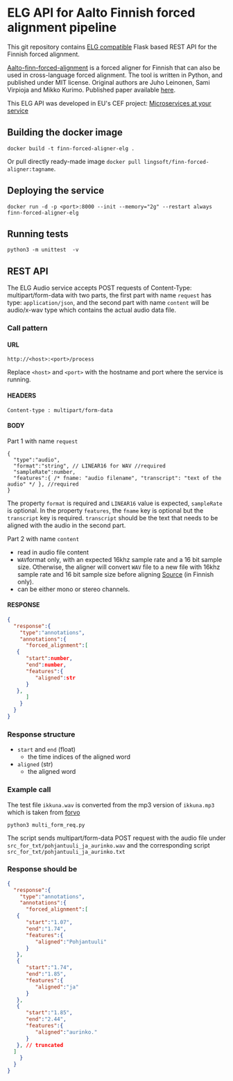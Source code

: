 # ELG API for Aalto Finnish forced alignment pipeline

This git repository contains [ELG compatible](https://european-language-grid.readthedocs.io/en/stable/all/A3_API/LTInternalAPI.html)  Flask based REST API for the Finnish forced alignment.

[Aalto-finn-forced-alignment](https://github.com/aalto-speech/finnish-forced-alignment) is a forced aligner for Finnish that can also be used in cross-language forced alignment. The tool is written in Python, and published under MIT license.
Original authors are Juho Leinonen, Sami Virpioja and Mikko Kurimo. Published paper available [here](https://helda.helsinki.fi/handle/10138/330758).

This ELG API was developed in EU's CEF project: [Microservices at your service](https://www.lingsoft.fi/en/microservices-at-your-service-bridging-gap-between-nlp-research-and-industry)


## Building the docker image

```
docker build -t finn-forced-aligner-elg .
```

Or pull directly ready-made image `docker pull lingsoft/finn-forced-aligner:tagname`.

## Deploying the service

```
docker run -d -p <port>:8000 --init --memory="2g" --restart always finn-forced-aligner-elg
```
## Running tests
````
python3 -m unittest  -v
````

## REST API
The ELG Audio service accepts POST requests of Content-Type: multipart/form-data with two parts, the first part with name `request` has type: `application/json`, and the second part with name `content` will be audio/x-wav type which contains the actual audio data file.

### Call pattern

#### URL

```
http://<host>:<port>/process
```

Replace `<host>` and `<port>` with the hostname and port where the 
service is running.

#### HEADERS

```
Content-type : multipart/form-data
```

#### BODY

Part 1 with name `request`
```
{
  "type":"audio",
  "format":"string", // LINEAR16 for WAV //required
  "sampleRate":number,
  "features":{ /* fname: "audio filename", "transcript": "text of the audio" */ }, //required
}
```

The property `format` is required and `LINEAR16` value is expected, `sampleRate` is optional. In the property `features`, the `fname` key is optional but the `transcript` key is required. `transcript` should be the text that needs to be aligned with the audio in the second part.

Part 2 with name `content`
- read in audio file content
- `WAV`format only, with an expected 16khz sample rate and a 16 bit sample size. Otherwise, the aligner will convert `WAV` file to a new file with 16khz sample rate and 16 bit sample size before aligning [Source](https://www.kielipankki.fi/tuki/aalto-asr-automaattinen-puheentunnistin/) (in Finnish only).
- can be either mono or stereo channels.


#### RESPONSE

```json
{
  "response":{
    "type":"annotations",
    "annotations":{
      "forced_alignment":[
   {
      "start":number,
      "end":number,
      "features":{
         "aligned":str
      }
   },
      ]
    }
  }
}
```

### Response structure

- `start` and `end` (float)
  - the time indices of the aligned word
- `aligned` (str)
  - the aligned word

### Example call

The test file `ikkuna.wav` is converted from the mp3 version of `ikkuna.mp3` which is taken from [forvo](https://forvo.com/word/ikkuna/)
```
python3 multi_form_req.py
```

The script sends multipart/form-data POST request with the audio file under `src_for_txt/pohjantuuli_ja_aurinko.wav` and the corresponding script `src_for_txt/pohjantuuli_ja_aurinko.txt` 


### Response should be
```json
{
  "response":{
    "type":"annotations",
    "annotations":{
      "forced_alignment":[
   {
      "start":"1.07",
      "end":"1.74",
      "features":{
         "aligned":"Pohjantuuli"
      }
   },
   {
      "start":"1.74",
      "end":"1.85",
      "features":{
         "aligned":"ja"
      }
   },
   {
      "start":"1.85",
      "end":"2.44",
      "features":{
         "aligned":"aurinko."
      }
   }, // truncated
  ]
    }
  }
}
```

